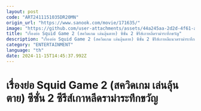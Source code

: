 ```yaml
---
layout: post
code: "ART2411151035DR20MN"
origin_url: "https://www.sanook.com/movie/171635/"
image: "https://github.com/user-attachments/assets/44a245aa-2d2d-4f61-a577-7e5bdd045da8"
title: "เรื่องย่อ Squid Game 2 (สควิดเกม เล่นลุ้นตาย) ซีซั่น 2 ซีรีส์เกาหลีดราม่าระทึกขวัญ"
description: "เรื่องย่อ Squid Game 2 (สควิดเกม เล่นลุ้นตาย) ซีซั่น 2 ซีรีส์เกาหลีแนวดราม่าระทึกขวัญลึกลับ เรื่องราวสามปีหลังจากชนะสควิดเกม ผู้เล่นหมายเลข 456 กลับเข้าสู่เกมอีกครั้งกับเงินรางวัล 45,600 ล้านวอน สตรีมพร้อมกัน 26 ธันวาคม 2024 ทาง Netflix"
category: "ENTERTAINMENT"
language: "th"
date: 2024-11-15T14:45:37.992Z
---
```


# เรื่องย่อ Squid Game 2 (สควิดเกม เล่นลุ้นตาย) ซีซั่น 2 ซีรีส์เกาหลีดราม่าระทึกขวัญ